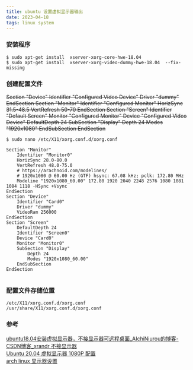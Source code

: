 ```yaml
---
title: ubuntu 设置虚拟显示器输出
date: 2023-04-18  
tags: linux system
---
```


### 安装程序

```Shell
$ sudo apt-get install  xserver-xorg-core-hwe-18.04
$ sudo apt-get install  xserver-xorg-video-dummy-hwe-18.04  --fix-missing
```

### 创建配置文件

~~Section "Device"
    Identifier  "Configured Video Device"
    Driver      "dummy"
EndSection
Section "Monitor"
    Identifier  "Configured Monitor"
    HorizSync 31.5-48.5
    VertRefresh 50-70
EndSection
Section "Screen"
    Identifier  "Default Screen"
    Monitor     "Configured Monitor"
    Device      "Configured Video Device"
    DefaultDepth 24
    SubSection "Display"
    Depth 24
    Modes "1920x1080"
    EndSubSection
EndSection~~ 

```
$ sudo nano /etc/X11/xorg.conf.d/xorg.conf

Section "Monitor" 
	Identifier "Monitor0" 
	HorizSync 28.0-80.0 
	VertRefresh 48.0-75.0 
	# https://arachnoid.com/modelines/ 
	# 1920x1080 @ 60.00 Hz (GTF) hsync: 67.08 kHz; pclk: 172.80 MHz 
	Modeline "1920x1080_60.00" 172.80 1920 2040 2248 2576 1080 1081 1084 1118 -HSync +Vsync 
EndSection 
Section "Device" 
	Identifier "Card0" 
	Driver "dummy" 
	VideoRam 256000 
EndSection 
Section "Screen" 
	DefaultDepth 24 
	Identifier "Screen0" 
	Device "Card0" 
	Monitor "Monitor0" 
	SubSection "Display" 
		Depth 24 
		Modes "1920x1080_60.00" 
	EndSubSection 
EndSection


```

### 配置文件存储位置

```
/etc/X11/xorg.conf.d/xorg.conf
/usr/share/X11/xorg.conf.d/xorg.conf
```

### 参考

[ubuntu18.04安装虚拟显示器，不接显示器可远程桌面_AIchiNiurou的博客-CSDN博客_xrandr 不接显示器](https://blog.csdn.net/weixin_44523062/article/details/105405019)  
[Ubuntu 20.04 虚拟显示器 1080P 配置](https://blog.csdn.net/zml66666/article/details/110434167)  
[arch linux 显示器设置](https://wiki.archlinuxcn.org/wiki/Xorg#:~:text=Display%22%0A%20%20%20%20%20%20%20%20EndSubSection%0AEndSection-,%E5%A4%9A%E4%B8%AA%E6%98%BE%E7%A4%BA%E5%99%A8,-%5B%E7%BC%96%E8%BE%91%20%7C)
